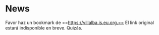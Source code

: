 # News

Favor haz un bookmark de ==https://villalba.is.eu.org.== El link original estará indisponible en breve. Quizás.
